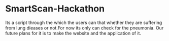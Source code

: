 # SmartScan-Hackathon
Its a script through the which the users can that whether they are suffering from lung dieases or not.For now its only can check for the pneumonia. Our future plans for it is to make the website and the application of it.



